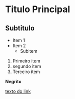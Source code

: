# Titulo Principal
## Subtitulo

- Item 1
- Item 2 
    - Subitem

1. Primeiro item
2. segundo item  
3. Terceiro item

**Negrito**

[texto do link](https://www.youtube.com/watch?v=kB5e-gTAl_s)